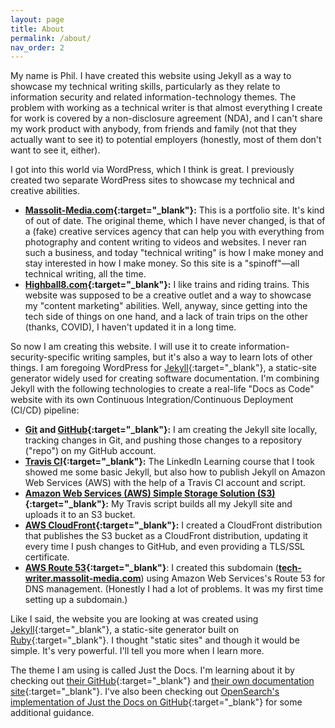```yaml
---
layout: page
title: About
permalink: /about/
nav_order: 2
---
```


My name is Phil. I have created this website using Jekyll as a way to showcase my technical writing skills, particularly as they relate to information security and related information-technology themes. The problem with working as a technical writer is that almost everything I create for work is covered by a non-disclosure agreement (NDA), and I can't share my work product with anybody, from friends and family (not that they actually want to see it) to potential employers (honestly, most of them don't want to see it, either).

I got into this world via WordPress, which I think is great. I previously created two separate WordPress sites to showcase my technical and creative abilities.

* **[Massolit-Media.com](https://www.massolit-media.com/){:target="_blank"}:** This is a portfolio site. It's kind of out of date. The original theme, which I have never changed, is that of a (fake) creative services agency that can help you with everything from photography and content writing to videos and websites. I never ran such a business, and today "technical writing" is how I make money and stay interested in how I make money. So this site is a "spinoff"&mdash;all technical writing, all the time.
* **[Highball8.com](https://www.highball8.com/){:target="_blank"}:** I like trains and riding trains. This website was supposed to be a creative outlet and a way to showcase my "content marketing" abilities. Well, anyway, since getting into the tech side of things on one hand, and a lack of train trips on the other (thanks, COVID), I haven't updated it in a long time.

So now I am creating this website. I will use it to create information-security-specific writing samples, but it's also a way to learn lots of other things. I am foregoing WordPress for [Jekyll](https://jekyllrb.com/){:target="_blank"}, a static-site generator widely used for creating software documentation. I'm combining Jekyll with the following technologies to create a real-life "Docs as Code" website with its own Continuous Integration/Continuous Deployment (CI/CD) pipeline:

* **[Git](https://git-scm.com/) and [GitHub](https://github.com/){:target="_blank"}:** I am creating the Jekyll site locally, tracking changes in Git, and pushing those changes to a repository ("repo") on my GitHub account.
* **[Travis CI](https://app.travis-ci.com/){:target="_blank"}:** The LinkedIn Learning course that I took showed me some basic Jekyll, but also how to publish Jekyll on Amazon Web Services (AWS) with the help of a Travis CI account and script.
* **[Amazon Web Services (AWS) Simple Storage Solution (S3)](https://aws.amazon.com/s3/){:target="_blank"}:** My Travis script builds all my Jekyll site and uploads it to an S3 bucket.
* **[AWS CloudFront](https://aws.amazon.com/cloudfront/){:target="_blank"}:** I created a CloudFront distribution that publishes the S3 bucket as a CloudFront distribution, updating it every time I push changes to GitHub, and even providing a TLS/SSL certificate.
* **[AWS Route 53](https://aws.amazon.com/route53/){:target="_blank"}**: I created this subdomain (**[tech-writer.massolit-media.com](https://tech-writer.massolit-media.com/)**) using Amazon Web Services's Route 53 for DNS management. (Honestly I had a lot of problems. It was my first time setting up a subdomain.)

Like I said, the website you are looking at was created using [Jekyll](https://jekyllrb.com/){:target="_blank"}, a static-site generator built on [Ruby](https://www.ruby-lang.org){:target="_blank"}. I thought "static sites" and though it would be simple. It's very powerful. I'll tell you more when I learn more.

The theme I am using is called Just the Docs. I'm learning about it by checking out [their GitHub](https://github.com/just-the-docs/just-the-docs){:target="_blank"} and [their own documentation site](https://just-the-docs.github.io/just-the-docs/){:target="_blank"}. I've also been checking out [OpenSearch's implementation of Just the Docs on GitHub](https://github.com/opensearch-project/documentation-website){:target="_blank"} for some additional guidance.

